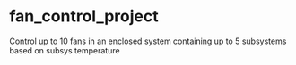 # fan_control_project
Control up to 10 fans in an enclosed system containing up to 5 subsystems based on subsys temperature
